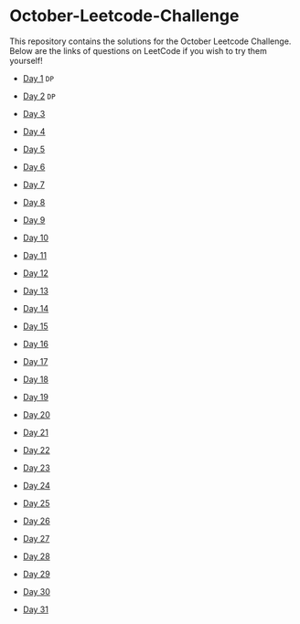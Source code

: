 # October-Leetcode-Challenge

This repository contains the solutions for the October Leetcode Challenge. Below are the links of questions on LeetCode if you wish to try them yourself!

- [Day 1](https://leetcode.com/problems/longest-common-subsequence/) `DP`

- [Day 2](https://leetcode.com/problems/dungeon-game/) `DP`

- [Day 3]()

- [Day 4]()

- [Day 5]()

- [Day 6]()

- [Day 7]()

- [Day 8]()

- [Day 9]()

- [Day 10]()

- [Day 11]()

- [Day 12]()

- [Day 13]()

- [Day 14]()

- [Day 15]()

- [Day 16]()

- [Day 17]()

- [Day 18]()

- [Day 19]()

- [Day 20]()

- [Day 21]()

- [Day 22]()

- [Day 23]()

- [Day 24]()

- [Day 25]()

- [Day 26]()

- [Day 27]()

- [Day 28]()

- [Day 29]()

- [Day 30]()

- [Day 31]()